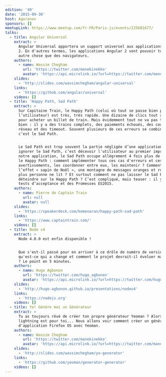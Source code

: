 ```yaml
---
edition: '49'
date: '2015-09-30'
host: Agoranov
sponsors: []
meetupLink: https://www.meetup.com/fr-FR/Paris-js/events/225681677/
talks:
  - title: Angular Universal
    extract: >
      Angular Universal apportera un support universel aux applications Angular
      2. En d'autres termes, les applications Angular 2 vont pouvoir tourner sur
      autre chose que des navigateurs.
    authors:
      - name: Wassim Chegham
        url: 'https://twitter.com/manekinekko'
        avatar: 'https://api.microlink.io/?url=https://twitter.com/manekinekko&embed=image.url'
    slides:
      - 'http://slides.com/wassimchegham/angular-universal'
    links:
      - 'https://github.com/angular/universal'
    videos: []
  - title: 'Happy Path, Sad Path'
    extract: >
      Sur Capitaine Train, le Happy Path (celui où tout se passe bien pour
      l’utilisateur) est très, très rapide. Une dizaine de clics tout au plus
      pour acheter un billet de train. Mais évidemment tout ne va pas toujours
      bien : il y a des trains complets, des paiements échoués, des coupures de
      réseau et des timeout. Souvent plusieurs de ces erreurs se combinent :
      c’est le Sad Path.


      Le Sad Path est trop souvent la partie négligée d’une application. Mais
      ignorer le Sad Path, c’est décevoir l'utilisateur au premier imprévu. Dans
      notre application, le Sad Path occupe allègrement 4 fois plus de place que
      le Happy Path : comment implémenter tous ces cas d'erreurs et ces
      avertissements, les coordonner entre eux, les maintenir ? Comment éviter
      l’effet « sapin de Noël », une montagne de messages oranges et rouges que
      plus personne ne lit ? Et surtout comment ne pas laisser le Sad Path
      déteindre sur le Happy Path ? C’est compliqué, mais teaser : il y a des
      tests d’acceptance et des Promesses ES2015.
    authors:
      - name: Pierre de Captain Train
        url: null
        avatar: null
    slides:
      - 'https://speakerdeck.com/kemenaran/happy-path-sad-path'
    links:
      - 'https://www.captaintrain.com/'
    videos: []
  - title: Node v4
    extract: >
      Node 4.0.0 est enfin disponible !


      Que s'est-il passé pour en arriver à ce drôle de numéro de version,
      qu'est-ce qui a changé et comment le projet devrait-il évoluer maintenant
      ? Le point en 5 minutes.
    authors:
      - name: Hugo Agbonon
        url: 'https://twitter.com/hugo_agbonon'
        avatar: 'https://api.microlink.io/?url=https://twitter.com/hugo_agbonon&embed=image.url'
    slides:
      - 'http://hugo-agbonon.github.io/presentations/nodev4'
    links:
      - 'https://nodejs.org'
    videos: []
  - title: Yo! Génère moi un Générateur
    extract: >
      Tu as toujours rêvé de créer ton propre générateur Yeoman ? Alors ce
      lightning est pour toi... Nous allons voir comment créer un générateur
      d'application Firefox OS avec Yeoman.
    authors:
      - name: Wassim Chegham
        url: 'https://twitter.com/manekinekko'
        avatar: 'https://api.microlink.io/?url=https://twitter.com/manekinekko&embed=image.url'
    slides:
      - 'http://slides.com/wassimchegham/yo-generator'
    links:
      - 'https://github.com/yeoman/generator-generator'
    videos: []
---
```

